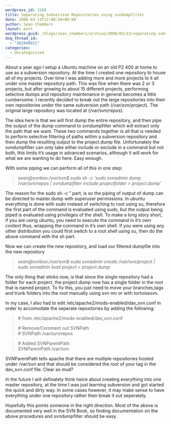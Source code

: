 ```yaml
---
wordpress_id: 3168
title: Separating Subversion Repositories using svndumpfilter
date: 2008-03-13T12:00:56+00:00
author: Sean Chambers
layout: post
wordpress_guid: /blogs/sean_chambers/archive/2008/03/13/separating-subversion-repositories-using-svndumpfilter.aspx
dsq_thread_id:
  - "262948011"
categories:
  - Uncategorized
---
```

About a year ago I setup a Ubuntu machine on an old P2 400 at home to use as a subversion repository. At the time I created one repository to house all of my projects. Over time I was adding more and more projects to it all under one master repository path. This was fine when there was 2 or 3 projects, but after growing to about 15 different projects, performing selective dumps and repository maintenance in general becomes a little cumbersome. I recently decided to break out the large repositories into their own repositories under the same subversion path (/var/svn/project). The original large repository was located at (/var/svn/repos). 

The idea here is that we will first dump the entire repository, and then pipe the output of the dump command to svndumpfilter which will extract only the path that we want. These two commands together is all that is needed to perform selective filtering of paths within a subversion repository and then dump the resulting output to the project.dump file. Unfortunately the svndumpfilter can only take either include or exclude in a command but not both, this limits it&#8217;s usage in advanced scenarios, although it will work for what we are wanting to do here. Easy enough. 

With some piping we can perform all of this in one step: 

> _sean@svnbox:/var/svn$ sudo sh -c &#8216;sudo svnadmin dump /var/svn/repos | svndumpfilter include projectfolder > project.dump&#8217;_ 

The reason for the sudo sh -c &#8221; part, is so the piping of output of dump can be directed to master.dump with superuser permissions. In ubuntu everything is done with sudo instead of switching to root using su, therefore the first part of the command is evaluated using sudo, but the output being piped is evaluated using privileges of the shell. To make a long story short, if you are using ubuntu, you need to execute the command in it&#8217;s own context thus, wrapping the command in it&#8217;s own shell. If you were using any other distribution you could first switch to a root shell using su, then do the above command with the sh part. 

Now we can create the new repository, and load our filtered dumpfile into the new repository 

> _sean@svnbox:/var/svn$ sudo svnadmin create /var/svn/project | sudo svnadmin load project < project.dump_

The only thing that stinks now, is that since the single repository had a folder for each project, the project.dump now has a single folder in the root that is named project. To fix this, you just need to move your branches,tags and trunk folders into the root manually using svn mv or with tortoisesvn. 

In my case, I also had to edit /etc/apache2/mods-enabled/dav_svn.conf in order to accomodate the seperate repositories by adding the following: 

> \# from /etc/apache2/mods-enabled/dav_svn.conf 
> 
> \# Remove/Comment out SVNPath  
> \# SVNPath /var/svn/repos 

> \# Added SVNParentPath  
> SVNParentPath /var/svn 

SVNParentPath tells apache that there are multiple repositories hosted under /var/svn and that should be considered the root of your <Location> tag in the dav_svn.conf file. Clear as mud? 

In the future I will definately think twice about creating everything into one master repository, at the time I was just learning subversion and got started the quick and dirty way. In some cases however, it may make sense to have everything under one repository rather then break it out seperately. 

Hopefully this points someone in the right direction. Most of the above is documented very well in the SVN Book, so finding documentation on the above procedures and svndumpfilter should be easy.